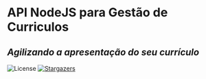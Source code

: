 # API NodeJS para Gestão de Curriculos
## _Agilizando a apresentação do seu currículo_

<img alt="License" src="https://img.shields.io/badge/license-MIT-brightgreen">
   <a href="https://github.com/mmaiammo">
    <img alt="Stargazers" src="https://img.shields.io/github/stars/mmaiammo">
  </a>
